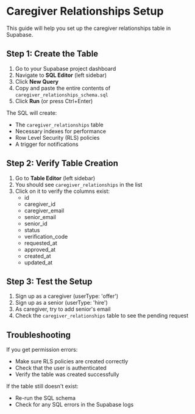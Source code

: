 # Caregiver Relationships Setup

This guide will help you set up the caregiver relationships table in Supabase.

## Step 1: Create the Table

1. Go to your Supabase project dashboard
2. Navigate to **SQL Editor** (left sidebar)
3. Click **New Query**
4. Copy and paste the entire contents of `caregiver_relationships_schema.sql`
5. Click **Run** (or press Ctrl+Enter)

The SQL will create:
- The `caregiver_relationships` table
- Necessary indexes for performance
- Row Level Security (RLS) policies
- A trigger for notifications

## Step 2: Verify Table Creation

1. Go to **Table Editor** (left sidebar)
2. You should see `caregiver_relationships` in the list
3. Click on it to verify the columns exist:
   - id
   - caregiver_id
   - caregiver_email
   - senior_email
   - senior_id
   - status
   - verification_code
   - requested_at
   - approved_at
   - created_at
   - updated_at

## Step 3: Test the Setup

1. Sign up as a caregiver (userType: 'offer')
2. Sign up as a senior (userType: 'hire')
3. As caregiver, try to add senior's email
4. Check the `caregiver_relationships` table to see the pending request

## Troubleshooting

If you get permission errors:
- Make sure RLS policies are created correctly
- Check that the user is authenticated
- Verify the table was created successfully

If the table still doesn't exist:
- Re-run the SQL schema
- Check for any SQL errors in the Supabase logs

